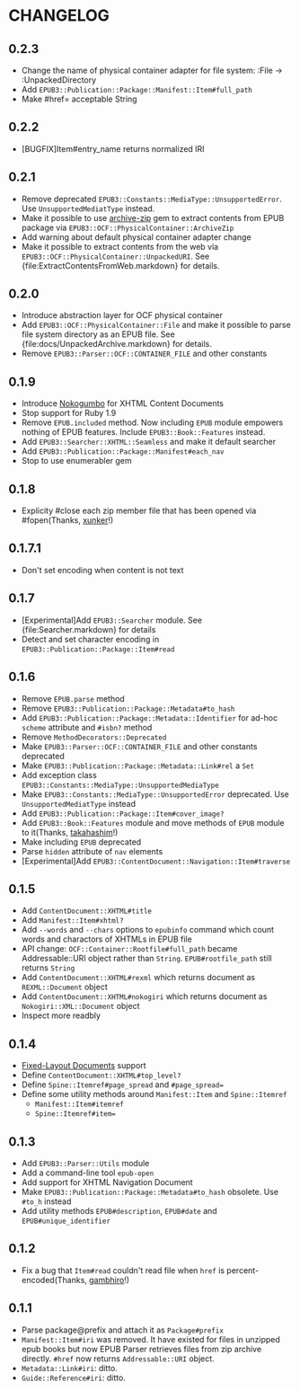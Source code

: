 CHANGELOG
=========

0.2.3
-----

* Change the name of physical container adapter for file system: :File -> :UnpackedDirectory
* Add `EPUB3::Publication::Package::Manifest::Item#full_path`
* Make #href= acceptable String

0.2.2
-----

* [BUGFIX]Item#entry_name returns normalized IRI

0.2.1
-----

* Remove deprecated `EPUB3::Constants::MediaType::UnsupportedError`. Use `UnsupportedMediatType` instead.
* Make it possible to use [archive-zip][] gem to extract contents from EPUB package via `EPUB3::OCF::PhysicalContainer::ArchiveZip`
* Add warning about default physical container adapter change
* Make it possible to extract contents from the web via `EPUB3::OCF::PhysicalContainer::UnpackedURI`. See {file:ExtractContentsFromWeb.markdown} for details.

[archive-zip]: https://github.com/javanthropus/archive-zip

0.2.0
-----

* Introduce abstraction layer for OCF physical container
* Add `EPUB3::OCF::PhysicalContainer::File` and make it possible to parse file system directory as an EPUB file. See {file:docs/UnpackedArchive.markdown} for details.
* Remove `EPUB3::Parser::OCF::CONTAINER_FILE` and other constants

0.1.9
-----

* Introduce [Nokogumbo][] for XHTML Content Documents
* Stop support for Ruby 1.9
* Remove `EPUB.included` method. Now including `EPUB` module empowers nothing of EPUB features. Include `EPUB3::Book::Features` instead.
* Add `EPUB3::Searcher::XHTML::Seamless` and make it default searcher
* Add `EPUB3::Publication::Package::Manifest#each_nav`
* Stop to use enumerabler gem

[nokogumbo]: https://github.com/rubys/nokogumbo/

0.1.8
-----

* Explicity #close each zip member file that has been opened via #fopen(Thanks, [xunker][]!)

[xunker]: https://github.com/xunker

0.1.7.1
-------

* Don't set encoding when content is not text

0.1.7
-----

* [Experimental]Add `EPUB3::Searcher` module. See {file:Searcher.markdown} for details
* Detect and set character encoding in `EPUB3::Publication::Package::Item#read`

0.1.6
-----
* Remove `EPUB.parse` method
* Remove `EPUB3::Publication::Package::Metadata#to_hash`
* Add `EPUB3::Publication::Package::Metadata::Identifier` for ad-hoc `scheme` attribute and `#isbn?` method
* Remove `MethodDecorators::Deprecated`
* Make `EPUB3::Parser::OCF::CONTAINER_FILE` and other constants deprecated
* Make `EPUB3::Publication::Package::Metadata::Link#rel` a `Set`
* Add exception class `EPUB3::Constants::MediaType::UnsupportedMediaType`
* Make `EPUB3::Constants::MediaType::UnsupportedError` deprecated. Use `UnsupportedMediatType` instead
* Add `EPUB3::Publication::Package::Item#cover_image?`
* Add `EPUB3::Book::Features` module and move methods of `EPUB` module to it(Thanks, [takahashim][]!)
* Make including `EPUB` deprecated
* Parse `hidden` attribute of `nav` elements
* [Experimental]Add `EPUB3::ContentDocument::Navigation::Item#traverse`

[takahashim]: https://github.com/takahashim

0.1.5
-----
* Add `ContentDocument::XHTML#title`
* Add `Manifest::Item#xhtml?`
* Add `--words` and `--chars` options to `epubinfo` command which count words and charactors of XHTMLs in EPUB file
* API change: `OCF::Container::Rootfile#full_path` became Addressable::URI object rather than `String`. `EPUB#rootfile_path` still returns `String`
* Add `ContentDocument::XHTML#rexml` which returns document as `REXML::Document` object
* Add `ContentDocument::XHTML#nokogiri` which returns document as `Nokogiri::XML::Document` object
* Inspect more readbly

0.1.4
-----
* [Fixed-Layout Documents][fixed-layout] support
* Define `ContentDocument::XHTML#top_level?`
* Define `Spine::Itemref#page_spread` and `#page_spread=`
* Define some utility methods around `Manifest::Item` and `Spine::Itemref`
  * `Manifest::Item#itemref`
  * `Spine::Itemref#item=`

[fixed-layout]: http://www.idpf.org/epub/fxl/

0.1.3
-----
* Add `EPUB3::Parser::Utils` module
* Add a command-line tool `epub-open`
* Add support for XHTML Navigation Document
* Make `EPUB3::Publication::Package::Metadata#to_hash` obsolete. Use `#to_h` instead
* Add utility methods `EPUB#description`, `EPUB#date` and `EPUB#unique_identifier`

0.1.2
-----
* Fix a bug that `Item#read` couldn't read file when `href` is percent-encoded(Thanks, [gambhiro][]!)

[gambhiro]: https://github.com/gambhiro

0.1.1
-----
* Parse package@prefix and attach it as `Package#prefix`
* `Manifest::Item#iri` was removed. It have existed for files in unzipped epub books but now EPUB Parser retrieves files from zip archive directly. `#href` now returns `Addressable::URI` object.
* `Metadata::Link#iri`: ditto.
* `Guide::Reference#iri`: ditto.
